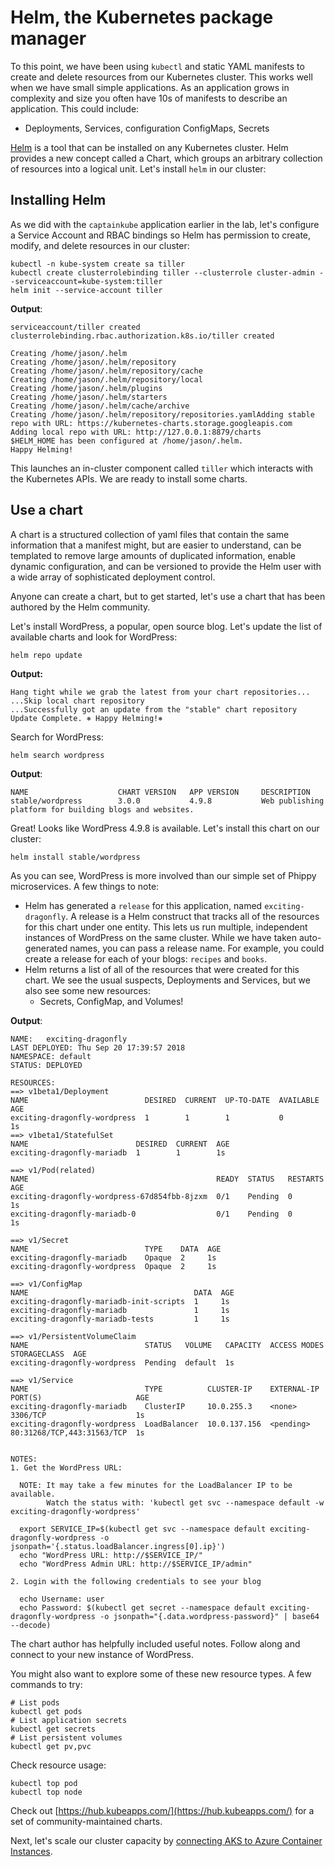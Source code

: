 # Helm, the Kubernetes package manager

To this point, we have been using `kubectl` and static YAML manifests to create and delete resources from our Kubernetes cluster. This works well when we have small simple applications. As an application grows in complexity and size you often have 10s of manifests to describe an application. This could include:

* Deployments, Services, configuration ConfigMaps, Secrets

[Helm](https://helm.sh) is a tool that can be installed on any Kubernetes cluster. Helm provides a new concept called a Chart, which groups an arbitrary collection of resources into a logical unit. Let's install `helm` in our cluster:

## Installing Helm

As we did with the `captainkube` application earlier in the lab, let's configure a Service Account and RBAC bindings so Helm has permission to create, modify, and delete resources in our cluster:

```
kubectl -n kube-system create sa tiller
kubectl create clusterrolebinding tiller --clusterrole cluster-admin --serviceaccount=kube-system:tiller
helm init --service-account tiller
```

**Output**:
```
serviceaccount/tiller created
clusterrolebinding.rbac.authorization.k8s.io/tiller created

Creating /home/jason/.helm
Creating /home/jason/.helm/repository
Creating /home/jason/.helm/repository/cache
Creating /home/jason/.helm/repository/local
Creating /home/jason/.helm/plugins
Creating /home/jason/.helm/starters
Creating /home/jason/.helm/cache/archive
Creating /home/jason/.helm/repository/repositories.yamlAdding stable repo with URL: https://kubernetes-charts.storage.googleapis.com
Adding local repo with URL: http://127.0.0.1:8879/charts
$HELM_HOME has been configured at /home/jason/.helm.
Happy Helming!
```

This launches an in-cluster component called `tiller` which interacts with the Kubernetes APIs. We are ready to install some charts.

## Use a chart

A chart is a structured collection of yaml files that contain the same information that a manifest might, but are easier to understand, can be templated to remove large amounts of duplicated information, enable dynamic configuration, and can be versioned to provide the Helm user with a wide array of sophisticated deployment control.

Anyone can create a chart, but to get started, let's use a chart that has been authored by the Helm community.

Let's install WordPress, a popular, open source blog. Let's update the list of available charts and look for WordPress:

```
helm repo update
```

**Output:**
```
Hang tight while we grab the latest from your chart repositories...
...Skip local chart repository
...Successfully got an update from the "stable" chart repository
Update Complete. ⎈ Happy Helming!⎈
```

Search for WordPress:
```
helm search wordpress
```

**Output**:
```
NAME                    CHART VERSION   APP VERSION     DESCRIPTION
stable/wordpress        3.0.0           4.9.8           Web publishing platform for building blogs and websites.
```

Great! Looks like WordPress 4.9.8 is available. Let's install this chart on our cluster:

```
helm install stable/wordpress
```

As you can see, WordPress is more involved than our simple set of Phippy microservices. A few things to note:

* Helm has generated a `release` for this application, named `exciting-dragonfly`. A release is a Helm construct that tracks all of the resources for this chart under one entity. This lets us run multiple, independent instances of WordPress on the same cluster. While we have taken auto-generated names, you can pass a release name. For example, you could create a release for each of your blogs: `recipes` and `books`.
* Helm returns a list of all of the resources that were created for this chart. We see the usual suspects, Deployments and Services, but we also see some new resources:
    * Secrets, ConfigMap, and Volumes!

**Output**:
```
NAME:   exciting-dragonfly
LAST DEPLOYED: Thu Sep 20 17:39:57 2018
NAMESPACE: default
STATUS: DEPLOYED

RESOURCES:
==> v1beta1/Deployment
NAME                          DESIRED  CURRENT  UP-TO-DATE  AVAILABLE  AGE
exciting-dragonfly-wordpress  1        1        1           0          1s
==> v1beta1/StatefulSet
NAME                        DESIRED  CURRENT  AGE
exciting-dragonfly-mariadb  1        1        1s

==> v1/Pod(related)
NAME                                          READY  STATUS   RESTARTS  AGE
exciting-dragonfly-wordpress-67d854fbb-8jzxm  0/1    Pending  0         1s
exciting-dragonfly-mariadb-0                  0/1    Pending  0         1s

==> v1/Secret
NAME                          TYPE    DATA  AGE
exciting-dragonfly-mariadb    Opaque  2     1s
exciting-dragonfly-wordpress  Opaque  2     1s

==> v1/ConfigMap
NAME                                     DATA  AGE
exciting-dragonfly-mariadb-init-scripts  1     1s
exciting-dragonfly-mariadb               1     1s
exciting-dragonfly-mariadb-tests         1     1s

==> v1/PersistentVolumeClaim
NAME                          STATUS   VOLUME   CAPACITY  ACCESS MODES  STORAGECLASS  AGE
exciting-dragonfly-wordpress  Pending  default  1s

==> v1/Service
NAME                          TYPE          CLUSTER-IP    EXTERNAL-IP  PORT(S)                     AGE
exciting-dragonfly-mariadb    ClusterIP     10.0.255.3    <none>       3306/TCP                    1s
exciting-dragonfly-wordpress  LoadBalancer  10.0.137.156  <pending>    80:31268/TCP,443:31563/TCP  1s


NOTES:
1. Get the WordPress URL:

  NOTE: It may take a few minutes for the LoadBalancer IP to be available.
        Watch the status with: 'kubectl get svc --namespace default -w exciting-dragonfly-wordpress'

  export SERVICE_IP=$(kubectl get svc --namespace default exciting-dragonfly-wordpress -o jsonpath='{.status.loadBalancer.ingress[0].ip}')
  echo "WordPress URL: http://$SERVICE_IP/"
  echo "WordPress Admin URL: http://$SERVICE_IP/admin"

2. Login with the following credentials to see your blog

  echo Username: user
  echo Password: $(kubectl get secret --namespace default exciting-dragonfly-wordpress -o jsonpath="{.data.wordpress-password}" | base64 --decode)
  ```

  The chart author has helpfully included useful notes. Follow along and connect to your new instance of WordPress.

  You might also want to explore some of these new resource types. A few commands to try:

  ```
  # List pods
  kubectl get pods
  # List application secrets
  kubectl get secrets
  # List persistent volumes
  kubectl get pv,pvc
  ```

  Check resource usage:
  ```
  kubectl top pod
  kubectl top node
  ```

Check out [https://hub.kubeapps.com/](https://hub.kubeapps.com/) for a set of community-maintained charts.

Next, let's scale our cluster capacity by [connecting AKS to Azure Container Instances](./05-extend-aks-with-aci.md).